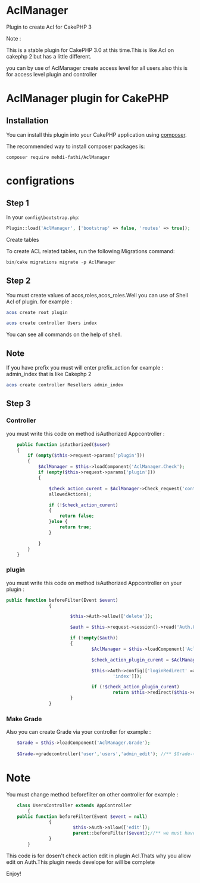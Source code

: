 # AclManager
Plugin to create Acl for CakePHP 3

Note :

This is a stable plugin for CakePHP 3.0 at this time.This is like Acl on cakephp 2 but has a little different.

you can by use of AclManager create access level for all users.also this is for access level plugin and controller

# AclManager plugin for CakePHP

## Installation

You can install this plugin into your CakePHP application using [composer](http://getcomposer.org).

The recommended way to install composer packages is:

```
composer require mehdi-fathi/AclManager
```

# configrations

## Step 1

In your `config\bootstrap.php`:
```php
Plugin::load('AclManager', ['bootstrap' => false, 'routes' => true]);
```
Create tables

To create ACL related tables, run the following Migrations command:
```php
bin/cake migrations migrate -p AclManager
```
## Step 2

You must create values of acos,roles,acos_roles.Well you can use of Shell Acl of plugin.
for example :
```php
acos create root plugin
```
```php
acos create controller Users index
```
You can see all commands on the help of shell.

## Note

 If you have prefix you must will enter prefix_action for example : admin_index that is like Cakephp 2
 
```php
acos create controller Resellers admin_index
```

## Step 3

### Controller

you must write this code on method isAuthorized Appcontroller :

```php
	public function isAuthorized($user)
	{
		if (empty($this->request->params['plugin']))
		{
			$AclManager = $this->loadComponent('AclManager.Check');
			if (empty($this->request->params['plugin']))
			{

				$check_action_curent = $AclManager->Check_request('controller', $this->Auth->
				allowedActions);

				if (!$check_action_curent)
				{
					return false;
				}else {
					return true;
				}

			}
		}
	}
```
### plugin

you must write this code on method isAuthorized Appcontroller on your plugin :

```php
public function beforeFilter(Event $event)
				{

						$this->Auth->allow(['delete']);

						$auth = $this->request->session()->read('Auth.User.role_id');

						if (!empty($auth))
						{
								$AclManager = $this->loadComponent('AclManager.Check');

								$check_action_plugin_curent = $AclManager->Check_plugin();

								$this->Auth->config(['loginRedirect' => ['controller' => 'roles', 'action' =>
										'index']]);

								if (!$check_action_plugin_curent)
										return $this->redirect($this->Auth->redirectUrl());
						}
				}
```

### Make Grade

Also you can create Grade via your controller for example :
 
 ```php
     $Grade = $this->loadComponent('AclManager.Grade');
                                
     $Grade->gradecontroller('user','users','admin_edit'); //** $Grade->gradecontroller(name of roll,controller,action);  **// 
  ```

# Note

You must change method beforefilter on other controller for example :

```php
	class UsersController extends AppController
		{
	public function beforeFilter(Event $event = null)
				{
                         $this->Auth->allow(['edit']);
						 parent::beforeFilter($event);//** we must have parent beforfilter **//
				}
		}
```
This code is for dosen't check action edit in plugin Acl.Thats why you allow edit on Auth.This plugin needs develope for will be complete

Enjoy!


